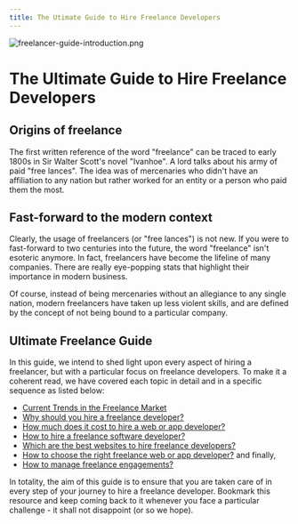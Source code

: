 ```yaml
---
title: The Utimate Guide to Hire Freelance Developers
---
```


![freelancer-guide-introduction.png](/assets/freelancer-guide-introdution.png)

# The Ultimate Guide to Hire Freelance Developers

## Origins of freelance
The first written reference of the word "freelance" can be traced to early 1800s in Sir Walter Scott's novel "Ivanhoe". A lord talks about his army of paid "free lances". The idea was of mercenaries who didn't have an affiliation to any nation but rather worked for an entity or a person who paid them the most.

## Fast-forward to the modern context
Clearly, the usage of freelancers (or "free lances") is not new. If you were to fast-forward to two centuries into the future, the word "freelance" isn't esoteric anymore. In fact, freelancers have become the lifeline of many companies. There are really eye-popping stats that highlight their importance in modern business.

Of course, instead of being mercenaries without an allegiance to any single nation, modern freelancers have taken up less violent skills, and are defined by the concept of not being bound to a particular company.


## Ultimate Freelance Guide
In this guide, we intend to shed light upon every aspect of hiring a freelancer, but with a particular focus on freelance developers. To make it a coherent read, we have covered each topic in detail and in a specific sequence as listed below:

* [Current Trends in the Freelance Market](/2-current-trends.md)
* [Why should you hire a freelance developer?](3-why-should-you-hire-a-freelance-developer.md)
* [How much does it cost to hire a web or app developer?](4-how-much-does-it-cost-to-hire-a-developer.md)
* [How to hire a freelance software developer?](5-how-to-hire-a-freelance-software-developer.md)
* [Which are the best websites to hire freelance developers?](6-top-7-freelance-websites-to-hire-developers.md)
* [How to choose the right freelance web or app developer?](7-how-to-choose-the-right-freelance-web-or-app-developer.md)
and finally,
* [How to manage freelance engagements?](8-how-to-manage-a-freelance-project)

In totality, the aim of this guide is to ensure that you are taken care of in every step of your journey to hire a freelance developer. Bookmark this resource and keep coming back to it whenever you face a particular challenge - it shall not disappoint (or so we hope).
